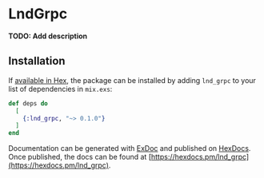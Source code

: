 # LndGrpc

**TODO: Add description**

## Installation

If [available in Hex](https://hex.pm/docs/publish), the package can be installed
by adding `lnd_grpc` to your list of dependencies in `mix.exs`:

```elixir
def deps do
  [
    {:lnd_grpc, "~> 0.1.0"}
  ]
end
```

Documentation can be generated with [ExDoc](https://github.com/elixir-lang/ex_doc)
and published on [HexDocs](https://hexdocs.pm). Once published, the docs can
be found at [https://hexdocs.pm/lnd_grpc](https://hexdocs.pm/lnd_grpc).

